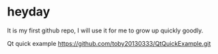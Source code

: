 heyday
======

It is my first github repo, I will use it for me to grow up quickly goodly.

Qt quick example
https://github.com/toby20130333/QtQuickExample.git
